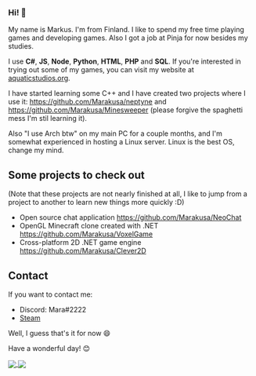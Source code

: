 ### Hi! 👋

My name is Markus. I'm from Finland. I like to spend my free time playing games and developing games. Also I got a job at Pinja for now besides my studies.

I use **C#**, **JS**, **Node**, **Python**, **HTML**, **PHP** and **SQL**. If you're interested in trying out some of my games, you can visit my website at [aquaticstudios.org](https://aquaticstudios.org).

I have started learning some C++ and I have created two projects where I use it: https://github.com/Marakusa/neptyne and https://github.com/Marakusa/Minesweeper (please forgive the spaghetti mess I'm stil learning it).

Also "I use Arch btw" on my main PC for a couple months, and I'm somewhat experienced in hosting a Linux server. Linux is the best OS, change my mind.

## Some projects to check out
(Note that these projects are not nearly finished at all, I like to jump from a project to another to learn new things more quickly :D)
- Open source chat application https://github.com/Marakusa/NeoChat
- OpenGL Minecraft clone created with .NET https://github.com/Marakusa/VoxelGame
- Cross-platform 2D .NET game engine https://github.com/Marakusa/Clever2D

## Contact
If you want to contact me:
- Discord: Mara#2222
- [Steam](https://steamcommunity.com/id/Marakusa/)


Well, I guess that's it for now 😄

Have a wonderful day! 😊

<a href="https://github.com/anuraghazra/github-readme-stats">
  <img align="center" src="https://github-readme-stats.vercel.app/api?username=Marakusa&count_private=true&theme=dracula" />
</a>
<a href="https://github.com/anuraghazra/convoychat">
  <img align="center" src="https://github-readme-stats.vercel.app/api/top-langs/?username=Marakusa&count_private=true&theme=dracula" />
</a>
